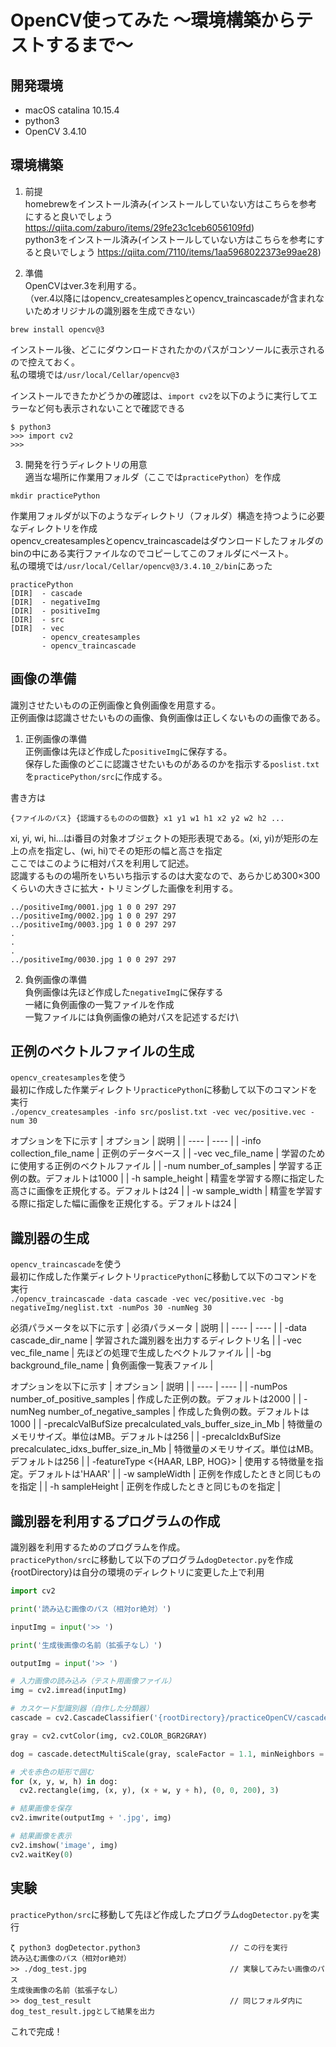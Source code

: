 # OpenCV使ってみた 〜環境構築からテストするまで〜

## 開発環境
- macOS catalina 10.15.4
- python3
- OpenCV 3.4.10

## 環境構築
1. 前提\
  homebrewをインストール済み(インストールしていない方はこちらを参考にすると良いでしょう https://qiita.com/zaburo/items/29fe23c1ceb6056109fd) \
  python3をインストール済み(インストールしていない方はこちらを参考にすると良いでしょう https://qiita.com/7110/items/1aa5968022373e99ae28)

2. 準備\
OpenCVはver.3を利用する。\
（ver.4以降にはopencv_createsamplesとopencv_traincascadeが含まれないためオリジナルの識別器を生成できない）
```
brew install opencv@3
```
インストール後、どこにダウンロードされたかのパスがコンソールに表示されるので控えておく。\
私の環境では`/usr/local/Cellar/opencv@3`

インストールできたかどうかの確認は、`import cv2`を以下のように実行してエラーなど何も表示されないことで確認できる
```
$ python3
>>> import cv2
>>>
```

3. 開発を行うディレクトリの用意\
適当な場所に作業用フォルダ（ここでは`practicePython`）を作成
```
mkdir practicePython
```

作業用フォルダが以下のようなディレクトリ（フォルダ）構造を持つように必要なディレクトリを作成\
opencv_createsamplesとopencv_traincascadeはダウンロードしたフォルダのbinの中にある実行ファイルなのでコピーしてこのフォルダにペースト。\
私の環境では`/usr/local/Cellar/opencv@3/3.4.10_2/bin`にあった
```
practicePython
[DIR]  - cascade
[DIR]  - negativeImg
[DIR]  - positiveImg
[DIR]  - src
[DIR]  - vec
       - opencv_createsamples
       - opencv_traincascade
```

## 画像の準備
識別させたいものの正例画像と負例画像を用意する。\
正例画像は認識させたいものの画像、負例画像は正しくないものの画像である。

1. 正例画像の準備\
正例画像は先ほど作成した`positiveImg`に保存する。\
保存した画像のどこに認識させたいものがあるのかを指示する`poslist.txt`を`practicePython/src`に作成する。

書き方は
```
{ファイルのパス} {認識するもののの個数} x1 y1 w1 h1 x2 y2 w2 h2 ...
```
xi, yi, wi, hi...はi番目の対象オブジェクトの矩形表現である。(xi, yi)が矩形の左上の点を指定し、(wi, hi)でその矩形の幅と高さを指定\
ここではこのように相対パスを利用して記述。\
認識するものの場所をいちいち指示するのは大変なので、あらかじめ300×300くらいの大きさに拡大・トリミングした画像を利用する。
```
../positiveImg/0001.jpg 1 0 0 297 297
../positiveImg/0002.jpg 1 0 0 297 297
../positiveImg/0003.jpg 1 0 0 297 297
.
.
.
../positiveImg/0030.jpg 1 0 0 297 297
```

2. 負例画像の準備\
負例画像は先ほど作成した`negativeImg`に保存する\
一緒に負例画像の一覧ファイルを作成\
一覧ファイルには負例画像の絶対パスを記述するだけ\

## 正例のベクトルファイルの生成
`opencv_createsamples`を使う\
最初に作成した作業ディレクトリ`practicePython`に移動して以下のコマンドを実行\
```./opencv_createsamples -info src/poslist.txt -vec vec/positive.vec -num 30```

オプションを下に示す
| オプション | 説明 |
| ---- | ---- |
| -info collection_file_name | 正例のデータベース |
| -vec vec_file_name | 学習のために使用する正例のベクトルファイル |
| -num number_of_samples | 学習する正例の数。デフォルトは1000 |
| -h sample_height | 精霊を学習する際に指定した高さに画像を正規化する。デフォルトは24 |
| -w sample_width | 精霊を学習する際に指定した幅に画像を正規化する。デフォルトは24 |

## 識別器の生成
`opencv_traincascade`を使う\
最初に作成した作業ディレクトリ`practicePython`に移動して以下のコマンドを実行\
```./opencv_traincascade -data cascade -vec vec/positive.vec -bg negativeImg/neglist.txt -numPos 30 -numNeg 30```

必須パラメータを以下に示す
| 必須パラメータ | 説明 |
| ---- | ---- |
| -data cascade_dir_name | 学習された識別器を出力するディレクトリ名 |
| -vec vec_file_name | 先ほどの処理で生成したベクトルファイル |
| -bg background_file_name | 負例画像一覧表ファイル |

オプションを以下に示す
| オプション | 説明 |
| ---- | ---- |
| -numPos number_of_positive_samples | 作成した正例の数。デフォルトは2000 |
| -numNeg number_of_negative_samples | 作成した負例の数。デフォルトは1000 |
| -precalcValBufSize precalculated_vals_buffer_size_in_Mb | 特徴量のメモリサイズ。単位はMB。デフォルトは256 |
| -precalcIdxBufSize precalculatec_idxs_buffer_size_in_Mb | 特徴量のメモリサイズ。単位はMB。デフォルトは256 |
| -featureType <{HAAR, LBP, HOG}> | 使用する特徴量を指定。デフォルトは'HAAR' |
| -w sampleWidth | 正例を作成したときと同じものを指定 |
| -h sampleHeight | 正例を作成したときと同じものを指定 |

## 識別器を利用するプログラムの作成
識別器を利用するためのプログラムを作成。\
`practicePython/src`に移動して以下のプログラム`dogDetector.py`を作成\
{rootDirectory}は自分の環境のディレクトリに変更した上で利用
```python
import cv2

print('読み込む画像のパス（相対or絶対）')

inputImg = input('>> ')

print('生成後画像の名前（拡張子なし）')

outputImg = input('>> ')

# 入力画像の読み込み（テスト用画像ファイル）
img = cv2.imread(inputImg)

# カスケード型識別器（自作した分類器）
cascade = cv2.CascadeClassifier('{rootDirectory}/practiceOpenCV/cascade/cascade.xml')

gray = cv2.cvtColor(img, cv2.COLOR_BGR2GRAY)

dog = cascade.detectMultiScale(gray, scaleFactor = 1.1, minNeighbors = 3)

# 犬を赤色の矩形で囲む
for (x, y, w, h) in dog:
  cv2.rectangle(img, (x, y), (x + w, y + h), (0, 0, 200), 3)

# 結果画像を保存
cv2.imwrite(outputImg + '.jpg', img)

# 結果画像を表示
cv2.imshow('image', img)
cv2.waitKey(0)
```

## 実験
`practicePython/src`に移動して先ほど作成したプログラム`dogDetector.py`を実行
```
ζ python3 dogDetector.python3                    // この行を実行
読み込む画像のパス（相対or絶対）
>> ./dog_test.jpg                                // 実験してみたい画像のパス
生成後画像の名前（拡張子なし）
>> dog_test_result                               // 同じフォルダ内にdog_test_result.jpgとして結果を出力
```

これで完成！


